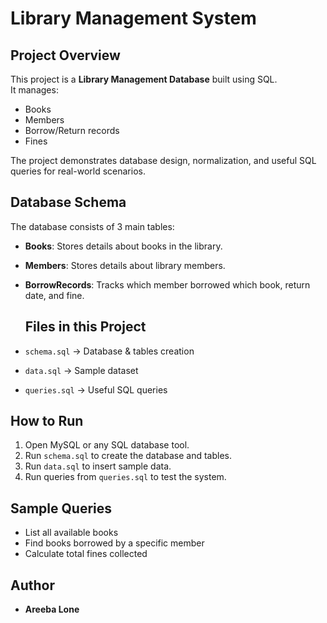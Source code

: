 #  Library Management System 

##  Project Overview
This project is a **Library Management Database** built using SQL.  
It manages:
- Books
- Members
- Borrow/Return records
- Fines

The project demonstrates database design, normalization, and useful SQL queries for real-world scenarios.

## Database Schema
The database consists of 3 main tables:

- **Books**: Stores details about books in the library.  
- **Members**: Stores details about library members.  
- **BorrowRecords**: Tracks which member borrowed which book, return date, and fine.

  ##  Files in this Project
- `schema.sql` → Database & tables creation  
- `data.sql` → Sample dataset  
- `queries.sql` → Useful SQL queries  


##  How to Run
1. Open MySQL or any SQL database tool.  
2. Run `schema.sql` to create the database and tables.  
3. Run `data.sql` to insert sample data.  
4. Run queries from `queries.sql` to test the system.  

## Sample Queries
- List all available books  
- Find books borrowed by a specific member  
- Calculate total fines collected  

##  Author
- **Areeba Lone**  



